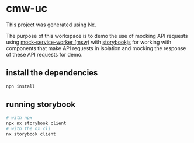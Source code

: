 # cmw-uc

This project was generated using [Nx](https://nx.dev).

The purpose of this workspace is to demo the use of mocking API requests using [mock-service-worker (msw)](https://mswjs.io/) with [storybookjs](https://storybook.js.org/) for working with components that make API requests in isolation and mocking the response of these API requests for demo.

## install the dependencies

```bash
npn install
```

## running storybook

```bash
# with npx
npx nx storybook client
# with the nx cli
nx storybook client
```
